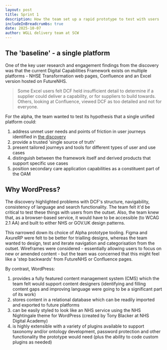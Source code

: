 ```yaml
---
layout: post
title: Sprint 1
description: How the team set up a rapid prototype to test with users
includeInBreadcrumbs: true
date: 2025-10-07
author: WGLL delivery team at SCW
---
```


## The 'baseline' - a single platform

One of the key user research and engagement findings from the discovery was that the current Digital Capabilities Framework exists on multiple platforms - NHSE Transformation web pages, Confluence and an Excel version hosted on FutureNHS.

> Some Excel users felt DCF held insufficient detail to determine if a supplier could deliver a capability, or for suppliers to build towards. Others, looking at Confluence, viewed DCF as too detailed and not for everyone. 

For the alpha, the team wanted to test its hypothesis that a single unified platform could:

1. address unmet user needs and points of friction in user journeys identified in [the discovery](/discovery/)
2. provide a trusted 'single source of truth'
3. present tailored journeys and tools for different types of user and use cases
4. distinguish between the framework itself and derived products that support specific use cases
5. position secondary care application capabilities as a constituent part of the OAM

## Why WordPress?

The discovery highlighted problems with DCF's structure, navigability, consistency of language and search functionality. The team felt it'd be critical to test these things with users from the outset. Also, the team knew that, as a browser-based service, it would have to be accessible (to WCAG 2.1 AA) and built to either NHS or GOV.UK design patterns. 

This narrowed down its choice of Alpha prototype tooling. Figma and AxureRP were felt to be better for trialling designs, whereas the team wanted to design, test and iterate navigation and categorisation from the outset. Wireframes were considered - essentially allowing users to focus on new or amended content - but the team was concerned that this might feel like a 'step backwards' from FutureNHS or Confluence pages.

By contrast, WordPress:

1. provides a fully featured content management system (CMS) which the team felt would support content designers (identifying and filling content gaps and improving language were going to be a significant part of its work)
2. stores content in a relational database which can be readily imported and exported to future platforms
3. can be easily styled to look like an NHS service using the NHS Nightingale theme for WordPress (created by Tony Blacker at NHS Digital Academy)
4. is highly extensible with a variety of plugins available to support taxonomy and/or ontology development, password protection and other functionality the prototype would need (plus the ability to code custom plugins as needed)


